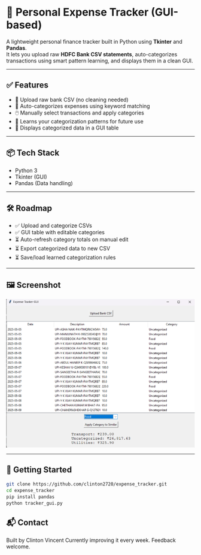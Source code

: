 # 💸 Personal Expense Tracker (GUI-based)

A lightweight personal finance tracker built in Python using **Tkinter** and **Pandas**.  
It lets you upload raw **HDFC Bank CSV statements**, auto-categorizes transactions using smart pattern learning, and displays them in a clean GUI.

---

## ✅ Features

- 🧾 Upload raw bank CSV (no cleaning needed)
- 🧠 Auto-categorizes expenses using keyword matching
- 🖱️ Manually select transactions and apply categories
- 🔁 Learns your categorization patterns for future use
- 🧮 Displays categorized data in a GUI table

---

## 📦 Tech Stack

- Python 3
- Tkinter (GUI)
- Pandas (Data handling)

---

## 🛠️ Roadmap

- ✅ Upload and categorize CSVs
- ✅ GUI table with editable categories
- ⏳ Auto-refresh category totals on manual edit
- ⏳ Export categorized data to new CSV
- ⏳ Save/load learned categorization rules

---

## 🖼️ Screenshot

![Expense Tracker GUI](screenshot.png)


---

## 🚀 Getting Started

```bash
git clone https://github.com/clinton2720/expense_tracker.git
cd expense_tracker
pip install pandas
python tracker_gui.py
```


## 📬 Contact
Built by Clinton Vincent
Currently improving it every week. Feedback welcome.
